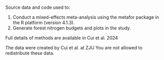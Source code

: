Source data and code used to:

1. Conduct a mixed-effects meta-analysis using the metafor package in the R platform (version 4.1.3).
2. Generate forest nitrogen budgets and plots in the study.

Full details of methods are available in Cui et al. 2024

The data were created by Cui et al. at ZJU
You are not allowed to redistribute these data. 
